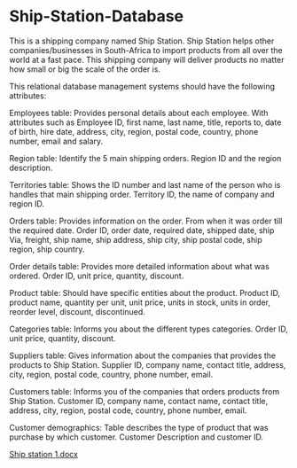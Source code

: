# Ship-Station-Database

This is a shipping company named Ship Station.
Ship Station helps other companies/businesses in South-Africa to import products from all over the world at a fast pace.
This shipping company will deliver products no matter how small or big the scale of the order is.

This relational database management systems should have the following attributes:

Employees table:
Provides personal details about each employee.
With attributes such as Employee ID, first name, last name, title, reports to, date of birth, hire date, address,
city, region, postal code, country, phone number, email and salary.

Region table:
Identify the 5 main shipping orders. 
Region ID and the region description.

Territories table:
Shows the ID number and last name of the person who is handles that main shipping order.
Territory ID, the name of company and region ID.

Orders table:
Provides information on the order. From when it was order till the required date.
Order ID, order date, required date, shipped date, ship Via, freight, ship name, ship address,
ship city, ship postal code, ship region, ship country.

Order details table:
Provides more detailed information about what was ordered.
Order ID, unit price, quantity, discount.

Product table:
Should have specific entities about the product.
Product ID, product name, quantity per unit, unit price, units in stock, units in order, reorder level, discount, discontinued.

Categories table:
Informs you about the different types categories.
Order ID, unit price, quantity, discount.

Suppliers table:
Gives information about the companies that provides the products to Ship Station.
Supplier ID, company name, contact title, address, city, region, postal code, country, phone number, email.

Customers table:
Informs you of the companies that orders products from Ship Station.
Customer ID, company name, contact name, contact title, address, city, region, postal code, country, phone number, email.

Customer demographics:
Table describes the type of product that was purchase by which customer.
Customer Description and customer ID.

[Ship station 1.docx](https://github.com/micgael22/Ship-Station-Database/files/8255711/Ship.station.1.docx)
